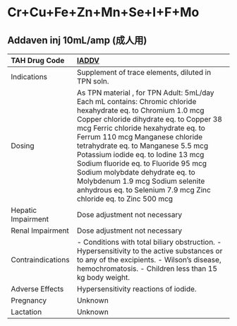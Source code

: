 # Cr+Cu+Fe+Zn+Mn+Se+I+F+Mo

## Addaven inj 10mL/amp (成人用)

| TAH Drug Code      | [**IADDV**](https://www.tahsda.org.tw/drugs/hissearch.php?drug_code=IADDV)                                                                                                                                                                                                                                                                                                                                                                                                                      |
|:-------------------|:------------------------------------------------------------------------------------------------------------------------------------------------------------------------------------------------------------------------------------------------------------------------------------------------------------------------------------------------------------------------------------------------------------------------------------------------------------------------------------------------|
| Indications        | Supplement of trace elements, diluted in TPN soln.                                                                                                                                                                                                                                                                                                                                                                                                                                              |
| Dosing             | As TPN material , for TPN Adult: 5mL/day Each mL contains: Chromic chloride hexahydrate eq. to Chromium 1.0 mcg Copper chloride dihydrate eq. to Copper 38 mcg Ferric chloride hexahydrate eq. to Ferrum 110 mcg Manganese chloride tetrahydrate eq. to Manganese 5.5 mcg Potassium iodide eq. to Iodine 13 mcg Sodium fluoride eq. to Fluoride 95 mcg Sodium molybdate dehydrate eq. to Molybdenum 1.9 mcg Sodium selenite anhydrous eq. to Selenium 7.9 mcg Zinc chloride eq. to Zinc 500 mcg |
| Hepatic Impairment | Dose adjustment not necessary                                                                                                                                                                                                                                                                                                                                                                                                                                                                   |
| Renal Impairment   | Dose adjustment not necessary                                                                                                                                                                                                                                                                                                                                                                                                                                                                   |
| Contraindications  | - Conditions with total biliary obstruction. - Hypersensitivity to the active substances or to any of the excipients. - Wilson’s disease, hemochromatosis. - Children less than 15 kg body weight.                                                                                                                                                                                                                                                                                              |
| Adverse Effects    | Hypersensitivity reactions of iodide.                                                                                                                                                                                                                                                                                                                                                                                                                                                           |
| Pregnancy          | Unknown                                                                                                                                                                                                                                                                                                                                                                                                                                                                                         |
| Lactation          | Unknown                                                                                                                                                                                                                                                                                                                                                                                                                                                                                         |

